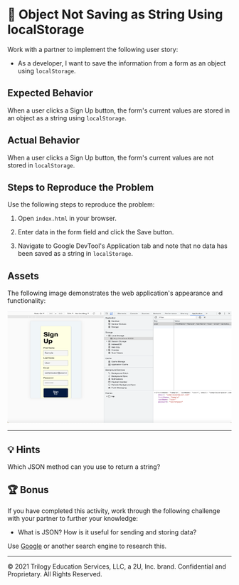 # 🐛 Object Not Saving as String Using localStorage

Work with a partner to implement the following user story:

* As a developer, I want to save the information from a form as an object using `localStorage`.

## Expected Behavior

When a user clicks a Sign Up button, the form's current values are stored in an object as a string using `localStorage`.

## Actual Behavior

When a user clicks a Sign Up button, the form's current values are not stored in `localStorage`.

## Steps to Reproduce the Problem

Use the following steps to reproduce the problem:

1. Open `index.html` in your browser.

2. Enter data in the form field and click the Save button.

3. Navigate to Google DevTool's Application tab and note that no data has been saved as a string in `localStorage`.

## Assets

The following image demonstrates the web application's appearance and functionality:

![Image showing data inputted in form and saved as a string in LocalStorage.](./assets/image_1.png)

---
## 💡 Hints

Which JSON method can you use to return a string?

## 🏆 Bonus

If you have completed this activity, work through the following challenge with your partner to further your knowledge:

* What is JSON? How is it useful for sending and storing data?

Use [Google](https://www.google.com) or another search engine to research this.

---
© 2021 Trilogy Education Services, LLC, a 2U, Inc. brand. Confidential and Proprietary. All Rights Reserved.
